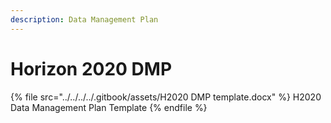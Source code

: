 ```yaml
---
description: Data Management Plan
---
```


# Horizon 2020 DMP

{% file src="../../../../.gitbook/assets/H2020 DMP template.docx" %}
H2020 Data Management Plan Template
{% endfile %}

